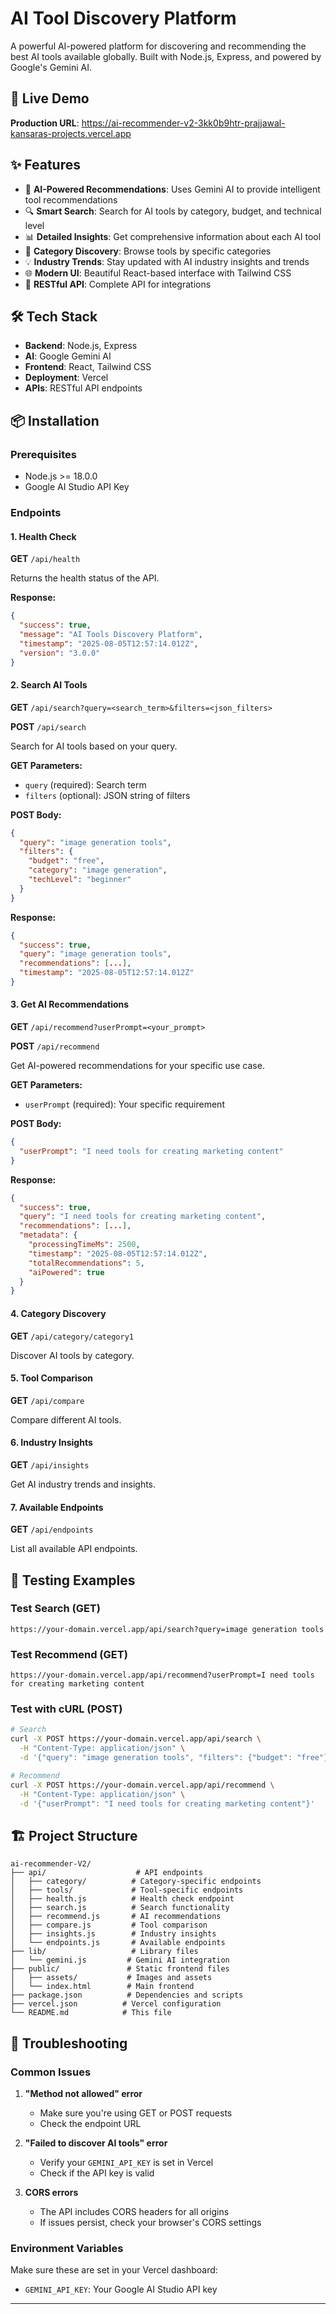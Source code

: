# AI Tool Discovery Platform

A powerful AI-powered platform for discovering and recommending the best AI tools available globally. Built with Node.js, Express, and powered by Google's Gemini AI.

## 🚀 Live Demo

**Production URL**: https://ai-recommender-v2-3kk0b9htr-prajjawal-kansaras-projects.vercel.app

## ✨ Features

- 🤖 **AI-Powered Recommendations**: Uses Gemini AI to provide intelligent tool recommendations
- 🔍 **Smart Search**: Search for AI tools by category, budget, and technical level
- 📊 **Detailed Insights**: Get comprehensive information about each AI tool
- 🎯 **Category Discovery**: Browse tools by specific categories
- 💡 **Industry Trends**: Stay updated with AI industry insights and trends
- 🌐 **Modern UI**: Beautiful React-based interface with Tailwind CSS
- 🔌 **RESTful API**: Complete API for integrations

## 🛠️ Tech Stack

- **Backend**: Node.js, Express
- **AI**: Google Gemini AI
- **Frontend**: React, Tailwind CSS
- **Deployment**: Vercel
- **APIs**: RESTful API endpoints

## 📦 Installation

### Prerequisites

- Node.js >= 18.0.0
- Google AI Studio API Key

### Endpoints

#### 1. Health Check
**GET** `/api/health`

Returns the health status of the API.

**Response:**
```json
{
  "success": true,
  "message": "AI Tools Discovery Platform",
  "timestamp": "2025-08-05T12:57:14.012Z",
  "version": "3.0.0"
}
```

#### 2. Search AI Tools
**GET** `/api/search?query=<search_term>&filters=<json_filters>`

**POST** `/api/search`

Search for AI tools based on your query.

**GET Parameters:**
- `query` (required): Search term
- `filters` (optional): JSON string of filters

**POST Body:**
```json
{
  "query": "image generation tools",
  "filters": {
    "budget": "free",
    "category": "image generation",
    "techLevel": "beginner"
  }
}
```

**Response:**
```json
{
  "success": true,
  "query": "image generation tools",
  "recommendations": [...],
  "timestamp": "2025-08-05T12:57:14.012Z"
}
```

#### 3. Get AI Recommendations
**GET** `/api/recommend?userPrompt=<your_prompt>`

**POST** `/api/recommend`

Get AI-powered recommendations for your specific use case.

**GET Parameters:**
- `userPrompt` (required): Your specific requirement

**POST Body:**
```json
{
  "userPrompt": "I need tools for creating marketing content"
}
```

**Response:**
```json
{
  "success": true,
  "query": "I need tools for creating marketing content",
  "recommendations": [...],
  "metadata": {
    "processingTimeMs": 2500,
    "timestamp": "2025-08-05T12:57:14.012Z",
    "totalRecommendations": 5,
    "aiPowered": true
  }
}
```

#### 4. Category Discovery
**GET** `/api/category/category1`

Discover AI tools by category.

#### 5. Tool Comparison
**GET** `/api/compare`

Compare different AI tools.

#### 6. Industry Insights
**GET** `/api/insights`

Get AI industry trends and insights.

#### 7. Available Endpoints
**GET** `/api/endpoints`

List all available API endpoints.

## 🧪 Testing Examples

### Test Search (GET)
```
https://your-domain.vercel.app/api/search?query=image generation tools
```

### Test Recommend (GET)
```
https://your-domain.vercel.app/api/recommend?userPrompt=I need tools for creating marketing content
```

### Test with cURL (POST)
```bash
# Search
curl -X POST https://your-domain.vercel.app/api/search \
  -H "Content-Type: application/json" \
  -d '{"query": "image generation tools", "filters": {"budget": "free"}}'

# Recommend
curl -X POST https://your-domain.vercel.app/api/recommend \
  -H "Content-Type: application/json" \
  -d '{"userPrompt": "I need tools for creating marketing content"}'
```

## 🏗️ Project Structure

```
ai-recommender-V2/
├── api/                    # API endpoints
│   ├── category/          # Category-specific endpoints
│   ├── tools/             # Tool-specific endpoints
│   ├── health.js          # Health check endpoint
│   ├── search.js          # Search functionality
│   ├── recommend.js       # AI recommendations
│   ├── compare.js         # Tool comparison
│   ├── insights.js        # Industry insights
│   └── endpoints.js       # Available endpoints
├── lib/                   # Library files
│   └── gemini.js         # Gemini AI integration
├── public/               # Static frontend files
│   ├── assets/           # Images and assets
│   └── index.html        # Main frontend
├── package.json          # Dependencies and scripts
├── vercel.json          # Vercel configuration
└── README.md            # This file
```

## 🚨 Troubleshooting

### Common Issues

1. **"Method not allowed" error**
   - Make sure you're using GET or POST requests
   - Check the endpoint URL

2. **"Failed to discover AI tools" error**
   - Verify your `GEMINI_API_KEY` is set in Vercel
   - Check if the API key is valid

3. **CORS errors**
   - The API includes CORS headers for all origins
   - If issues persist, check your browser's CORS settings

### Environment Variables

Make sure these are set in your Vercel dashboard:
- `GEMINI_API_KEY`: Your Google AI Studio API key

---
